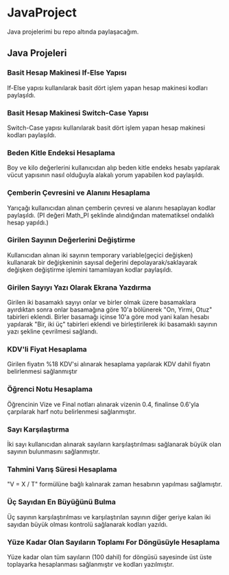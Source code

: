 # JavaProject

Java projelerimi bu repo altında paylaşacağım.

## Java Projeleri

### Basit Hesap Makinesi If-Else Yapısı

If-Else yapısı kullanılarak basit dört işlem yapan hesap makinesi kodları paylaşıldı.

### Basit Hesap Makinesi Switch-Case Yapısı

Switch-Case yapısı kullanılarak basit dört işlem yapan hesap makinesi kodları paylaşıldı.

### Beden Kitle Endeksi Hesaplama

Boy ve kilo değerlerini kullanıcıdan alıp beden kitle endeks hesabı yapılarak vücut yapısının nasıl olduğuyla alakalı yorum yapabilen kod paylaşıldı.

### Çemberin Çevresini ve Alanını Hesaplama

Yarıçağı kullanıcıdan alınan çemberin çevresi ve alanını hesaplayan kodlar paylaşıldı. (PI değeri Math_PI şeklinde alındığından matematiksel ondalıklı hesap yapıldı.)

### Girilen Sayının Değerlerini Değiştirme

Kullanıcıdan alınan iki sayının temporary variable(geçici değişken) kullanarak bir değişkeninin sayısal değerini depolayarak/saklayarak değişken değiştirme işlemini tamamlayan kodlar paylaşıldı.

### Girilen Sayıyı Yazı Olarak Ekrana Yazdırma

Girilen iki basamaklı sayıyı onlar ve birler olmak üzere basamaklara ayırdıktan sonra onlar basamağına göre 10'a bölünerek "On, Yirmi, Otuz" tabirleri eklendi.
Birler basamağı içinse 10'a göre mod yani kalan hesabı yapılarak "Bir, iki üç" tabirleri eklendi ve birleştirilerek iki basamaklı sayının yazı şekline çevrilmesi sağlandı.

### KDV'li Fiyat Hesaplama

Girilen fiyatın %18 KDV'si alınarak hesaplama yapılarak KDV dahil fiyatın belirlenmesi sağlanmıştır

### Öğrenci Notu Hesaplama

Öğrencinin Vize ve Final notları alınarak vizenin 0.4, finalinse 0.6'yla çarpılarak harf notu belirlenmesi sağlanmıştır.

### Sayı Karşılaştırma

İki sayı kullanıcıdan alınarak sayıların karşılaştırılması sağlanarak büyük olan sayının bulunmasını sağlanmıştır.

### Tahmini Varış Süresi Hesaplama

"V = X / T" formülüne bağlı kalınarak zaman hesabının yapılması sağlamıştır.

### Üç Sayıdan En Büyüğünü Bulma

Üç sayının karşılaştırılması ve karşılaştırılan sayının diğer geriye kalan iki sayıdan büyük olması kontrolü sağlanarak kodları yazıldı.

### Yüze Kadar Olan Sayıların Toplamı For Döngüsüyle Hesaplama

Yüze kadar olan tüm sayıların (100 dahil) for döngüsü sayesinde üst üste toplayarka hesaplanması sağlanmıştır ve kodları yazılmıştır.
